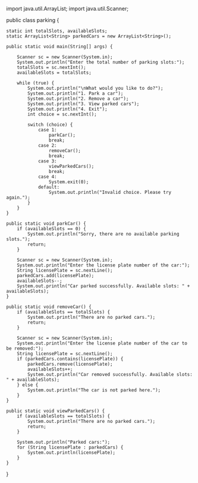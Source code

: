 import java.util.ArrayList;
import java.util.Scanner;

public class parking {

    static int totalSlots, availableSlots;
    static ArrayList<String> parkedCars = new ArrayList<String>();

    public static void main(String[] args) {

        Scanner sc = new Scanner(System.in);
        System.out.println("Enter the total number of parking slots:");
        totalSlots = sc.nextInt();
        availableSlots = totalSlots;

        while (true) {
            System.out.println("\nWhat would you like to do?");
            System.out.println("1. Park a car");
            System.out.println("2. Remove a car");
            System.out.println("3. View parked cars");
            System.out.println("4. Exit");
            int choice = sc.nextInt();

            switch (choice) {
                case 1:
                    parkCar();
                    break;
                case 2:
                    removeCar();
                    break;
                case 3:
                    viewParkedCars();
                    break;
                case 4:
                    System.exit(0);
                default:
                    System.out.println("Invalid choice. Please try again.");
            }
        }
    }

    public static void parkCar() {
        if (availableSlots == 0) {
            System.out.println("Sorry, there are no available parking slots.");
            return;
        }

        Scanner sc = new Scanner(System.in);
        System.out.println("Enter the license plate number of the car:");
        String licensePlate = sc.nextLine();
        parkedCars.add(licensePlate);
        availableSlots--;
        System.out.println("Car parked successfully. Available slots: " + availableSlots);
    }

    public static void removeCar() {
        if (availableSlots == totalSlots) {
            System.out.println("There are no parked cars.");
            return;
        }

        Scanner sc = new Scanner(System.in);
        System.out.println("Enter the license plate number of the car to be removed:");
        String licensePlate = sc.nextLine();
        if (parkedCars.contains(licensePlate)) {
            parkedCars.remove(licensePlate);
            availableSlots++;
            System.out.println("Car removed successfully. Available slots: " + availableSlots);
        } else {
            System.out.println("The car is not parked here.");
        }
    }

    public static void viewParkedCars() {
        if (availableSlots == totalSlots) {
            System.out.println("There are no parked cars.");
            return;
        }

        System.out.println("Parked cars:");
        for (String licensePlate : parkedCars) {
            System.out.println(licensePlate);
        }
    }
}

